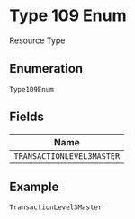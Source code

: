 
# Type 109 Enum

Resource Type

## Enumeration

`Type109Enum`

## Fields

| Name |
|  --- |
| `TRANSACTIONLEVEL3MASTER` |

## Example

```
TransactionLevel3Master
```

